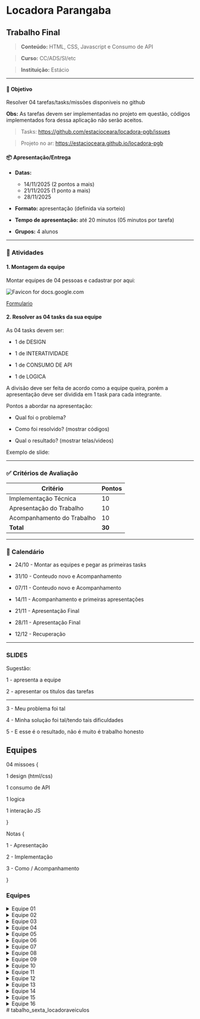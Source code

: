 # Locadora Parangaba

## Trabalho Final

> **Conteúdo:** HTML, CSS, Javascript e Consumo de API

> **Curso:** CC/ADS/SI/etc

> **Instituição:** Estácio


---

#### 🎯 Objetivo

Resolver 04 tarefas/tasks/missões disponiveis no github

**Obs:** As tarefas devem ser implementadas no projeto em questão, códigos implementados fora dessa aplicação não serão aceitos.

  

> Tasks: https://github.com/estacioceara/locadora-pgb/issues

> Projeto no ar: https://estacioceara.github.io/locadora-pgb

  

#### 📦 Apresentação/Entrega

- **Datas:** 
    - 14/11/2025 (2 pontos a mais)
    - 21/11/2025 (1 ponto a mais)
    - 28/11/2025 

- **Formato:** apresentação (definida via sorteio)

- **Tempo de apresentação:** até 20 minutos (05 minutos por tarefa)

- **Grupos:** 4 alunos

  
---

  

### 📌 Atividades

  

#### 1. Montagem da equipe

Montar equipes de 04 pessoas e cadastrar por aqui:

![Favicon for docs.google.com](https://www.google.com/s2/favicons?domain=docs.google.com&sz=32)

  

[Formulario](https://bit.ly/pgb_2025_2)

  

#### 2. Resolver as 04 tasks da sua equipe

As 04 tasks devem ser:

- 1 de DESIGN

- 1 de INTERATIVIDADE

- 1 de CONSUMO DE API

- 1 de LOGICA

  

A divisão deve ser feita de acordo como a equipe queira, porém a apresentação deve ser dividida em 1 task para cada integrante.

  

Pontos a abordar na apresentação:

- Qual foi o problema?

- Como foi resolvido? (mostrar códigos)

- Qual o resultado? (mostrar telas/videos)

Exemplo de slide:
  

---

  

### ✅ Critérios de Avaliação

  

| Critério | Pontos |
| -------------------------- | ------ |
| Implementação Técnica | 10 |
| Apresentação do Trabalho | 10 |
| Acompanhamento do Trabalho | 10 |
| **Total** | **30** |

  

---

  
  

### 📅 Calendário

  

- 24/10 - Montar as equipes e pegar as primeiras tasks

- 31/10 - Conteudo novo e Acompanhamento

- 07/11 - Conteudo novo e Acompanhamento

- 14/11 - Acompanhamento e primeiras apresentações

- 21/11 - Apresentação Final

- 28/11 - Apresentação Final

- 12/12 - Recuperação

  

---

  

### SLIDES

  

Sugestão:

  

1 - apresenta a equipe

2 - apresentar os titulos das tarefas

---

3 - Meu problema foi tal

4 - Minha solução foi tal/tendo tais dificuldades

5 - E esse é o resultado, não é muito é trabalho honesto

  

## Equipes

  

04 missoes {

1 design (html/css)

1 consumo de API

1 logica

1 interação JS

}

  

Notas {

1 - Apresentação

2 - Implementação

3 - Como / Acompanhamento

}

  

  

### Equipes


<details>
<summary>Equipe 01</summary>
<ul>
<li>pedro arthur mesquita 202503436398</li>
<li>Ruan Albuquerque Gomes 202504571132</li>
<li>Vitória de Paula Nascimento 202503774803</li>
<li>Cauan Rocha Duarte de Matos 202502504519</li>
</ul>
</details>

<details>
<summary>Equipe 02</summary>
<ul>
<li>Emilly Keyla Batista Neves - 202504601449</li>
<li>Matheus Vinícius Lopes de Castro - 202504600914</li>
<li>Iarlley gabriel silveira de souza - 202503682161</li>
<li>Francisco Mateus Marques Martins - 202502370512</li>
</ul>
</details>

<details>
<summary>Equipe 03</summary>
<ul>
<li>João Guilherme Gomes Medeiros - 202504600507</li>
<li>José Rubens Almeida Araújo Neto - 202502612532</li>
<li>Saymon Madson dos Santos Brito - 202502274653</li>
<li>Matheus Freire Costa - 202502873841</li>
</ul>
</details>

<details>
<summary>Equipe 04</summary>
<ul>
<li>Allyson Cardoso da Silva filho - 202502601212</li>
<li>Ana Livia Dias Almeida - 202502264641</li>
<li>Mark César Lima de Souza - 202502527136</li>
<li>João Batista Nunes Neto - 202502498942</li>
</ul>
</details>

<details>
<summary>Equipe 05</summary>
<ul>
<li>Leonardo Menezes de Oliveira 202502564155</li>
<li>Kauan Aguiar Clemente 202508268371</li>
<li>Renan Alcântara de Lima 202502538821</li>
<li>João Afonso Silva Brito da Mana Pereira Costa 202402371037</li>
</ul>
</details>

<details>
<summary>Equipe 06</summary>
<ul>
<li>guilherme dos santos lima - 202503228401</li>
<li>moises jerônimo - 202503564761</li>
<li>joão eduardo gonçalves de paula - 202504600884</li>
<li>Davy rodrigues Araujo - 202502245203</li>
</ul>
</details>

<details>
<summary>Equipe 07</summary>
<ul>
<li>Luiz Fernandes de Araújo S. Marques - 202402709224</li>
<li>Kauan Gabriel nome - 202502604114</li>
<li>Brian Enzo Guedes Ferreira - 202502351615</li>
<li>Cícera Jamylle dos Santos - 202503715025</li>
</ul>
</details>

<details>
<summary>Equipe 08</summary>
<ul>
<li>José Lucas Mendes - 202402217879</li>
<li>João Mateus Mesquita - 202502334656</li>
<li>João Victor da Costa Gomes - 202502546051</li>
<li>Artur Alves Barbosa - 202502328508</li>
</ul>
</details>

<details>
<summary>Equipe 09</summary>
<ul>
<li>Gabriel Pereira 202502913753</li>
<li>Gabriel Pires 202503139148</li>
<li>Francisco Neto 202502269374</li>
<li>Talisson Lima 202502512589</li>
</ul>
</details>

<details>
<summary>Equipe 10</summary>
<ul>
<li>Joao Gabriel Gordiano 202502970651</li>
<li>Jadiel Almeida Nogueira 202502312377</li>
<li>Gabriel Lucas Ricarte da Silva 202502227451</li>
<li>Jhon pablo pierre uchoa carneiro 202502243057</li>
</ul>
</details>

<details>
<summary>Equipe 11</summary>
<ul>
<li>Marcela Tabosa Braga - 202503239185</li>
<li>Larissa Oliveira Guimarães - 202503392961</li>
<li>Yasmim Paiva de Araujo - 202502288921</li>
<li>Victoria de Souza Melo - 202502414731</li>
</ul>
</details>

<details>
<summary>Equipe 12</summary>
<ul>
<li>Antonio Mateus Lima Santana - 202502274246</li>
<li>Pedro José Farias Ribeiro - 202502286601</li>
<li>Jean Carlos Lacerda Cavalcante - 202502342241</li>
<li>João Guilherme Silvestre da Silva - 202503797366</li>
</ul>
</details>

<details>
<summary>Equipe 13</summary>
<ul>
<li>samuel mendes dos santos 202503298581</li>
<li>Gabriel Dos Santos Costa 202503367401</li>
<li>Francisco Edelly da Silva Nogueira 202502286971</li>
<li>Pedro wilson Nunes silva 202502297513</li>
</ul>
</details>

<details>
<summary>Equipe 14</summary>
<ul>
<li>Lucas Alves de Deus - 202503067961</li>
<li>Gustavo Sousa - 20230842017</li>
<li>João Victor Araújo Soares - 202502327412</li>
<li>Thiago Ferreira Paiva Lucas - 202503331502</li>
</ul>
</details>

<details>
<summary>Equipe 15</summary>
<ul>
<li>Josuelton Matias Peixoto - 202502282541</li>
<li>Nicolas Dantas Queiroz e Silva - 202502337906</li>
<li>Sarah Sombra Gondim - 202502626541</li>
<li>Iorrana Vitória Linhares da Silva - 202504554441</li>
</ul>
</details>


<details>
<summary>Equipe 16</summary>
<ul>
<li>Guilherme Inácio Alexandre 202502520069</li>
<li>Renan Nunes 202503734925</li>
<li>Não tem</li>
<li>Não tem</li>
</ul>
</details>
# tabalho_sexta_locadoraveiculos
